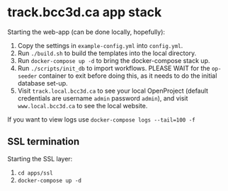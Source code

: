 # track.bcc3d.ca app stack

Starting the web-app (can be done locally, hopefully):

1. Copy the settings in `example-config.yml` into `config.yml`.
1. Run `./build.sh` to build the templates into the local directory.
1. Run `docker-compose up -d` to bring the docker-compose stack up.
1. Run `./scripts/init_db` to import workflows. PLEASE WAIT for the `op-seeder` container to exit before doing this,
as it needs to do the initial database set-up.
1. Visit `track.local.bcc3d.ca` to see your local OpenProject (default credentials are username `admin` password `admin`), 
and visit `www.local.bcc3d.ca` to see the local website.


If you want to view logs use `docker-compose logs --tail=100 -f`

## SSL termination

Starting the SSL layer:

1. `cd apps/ssl`
1. `docker-compose up -d`
